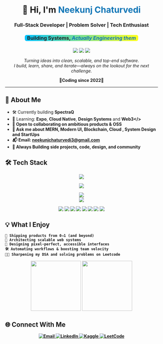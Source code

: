 <div align="center">

<h1>👋 Hi, I'm <span style="color:#0e75b6;"><strong>Neekunj Chaturvedi</strong></span></h1>

<!-- Glitch/ASCII/Code headline style -->
<h3>
  Full-Stack Developer | Problem Solver | Tech Enthusiast
</h3>

<!-- Emoji divider headline style -->


<!-- Gradient/Highlight headline style -->
<h3>
  <span style="background: linear-gradient(90deg, #00c3ff 0%, #ffff1c 100%); color: #222; padding: 0 8px; border-radius: 6px;">
    Building Systems,  <span style="font-style:italic; color:#0e75b6;">Actually Engineering them</span>
  </span>
</h3>

<!-- Meme/fun title -->
<h3>
  
</h3>

<p align="center">
  <img src="https://img.shields.io/badge/Status-Always%20Shipping-success?style=flat-square&logo=github" />
  <img src="https://img.shields.io/badge/Stack-React,%20Node,%20Express,%20NoSQL-blueviolet?style=flat-square" />
  <img src="https://img.shields.io/badge/Focus-DSA%20%26%20System Design-blue?style=flat-square" />
</p>

<p>
  <em>
    Turning ideas into clean, scalable, and top-end software.<br>
    I build, learn, share, and iterate—always on the lookout for the next challenge.<br>
   
  </em> <strong>🚀Coding since 2022💪</strong>
</p>

</div>

---




## 🚩 About Me

- 🛠️ Currently building <b>SpectraQ</b>
- 🌱 Learning: <b>Expo</b>, <b>Cloud Native</b>, <b>Design Systems</b> and <b>Web3</>
- 🤝 Open to collaborating on ambitious products & OSS
- 💬 Ask me about <b>MERN, Modern UI, Blockchain, Cloud , System Design and StartUps</b>
- 📬 Email: <a href="mailto:neekunjchaturvedi3@gmail.com">neekunjchaturvedi3@gmail.com</a>
- 🧠 Always Building side projects, code, design, and community




## 🛠️ Tech Stack

<div align="center">


<img src="https://skillicons.dev/icons?i=js,ts,python,html,css,java" /><br>





<img src="https://skillicons.dev/icons?i=react,nextjs,redux,tailwind,bootstrap,materialui,figma" /><br>





<img src="https://skillicons.dev/icons?i=nodejs,express,mongodb,postgres,mysql,postman" /><br>
<img src="https://skillicons.dev/icons?i=vite,npm,git,github,aws,githubactions" /><br>




<img src="https://img.shields.io/badge/VSCode-007ACC?style=for-the-badge&logo=visual-studio-code&logoColor=white" />
<img src="https://img.shields.io/badge/Postman-FF6C37?style=for-the-badge&logo=postman&logoColor=white" />
<img src="https://img.shields.io/badge/Vercel-000?style=for-the-badge&logo=vercel&logoColor=white" />
<img src="https://img.shields.io/badge/Netlify-00C7B7?style=for-the-badge&logo=netlify&logoColor=white" />
<img src="https://img.shields.io/badge/GitHub-181717?style=for-the-badge&logo=github&logoColor=white" />
<img src="https://img.shields.io/badge/Heroku-430098?style=for-the-badge&logo=heroku&logoColor=white" />
<img src="https://img.shields.io/badge/Linux-FCC624?style=for-the-badge&logo=linux&logoColor=black" />
<img src="https://img.shields.io/badge/Render-000000?style=for-the-badge&logo=render&logoColor=white">


</div>


## 💡 What I Enjoy

```log
🚀 Shipping products from 0→1 (and beyond)
🧩 Architecting scalable web systems
🎨 Designing pixel-perfect, accessible interfaces
🛠️ Automating workflows & boosting team velocity
🧑‍💻 Sharpening my DSA and solving problems on Leetcode
```


<div align="center">

<img src="https://github-readme-stats.vercel.app/api?username=neekunjchaturvedi&show_icons=true&theme=dark&hide_border=true" height="165" />
<img src="https://github-readme-streak-stats.herokuapp.com?user=neekunjchaturvedi&theme=dark&hide_border=true" height="165" />

</div>


## 🌐 Connect With Me

<p align="center">
  <a href="mailto:neekunjchaturvedi3@gmail.com">
    <img src="https://img.shields.io/badge/Email-D14836?style=for-the-badge&logo=gmail&logoColor=white" alt="Email" />
  </a>
  <a href="https://linkedin.com/in/neekunj-chaturvedi-293223257/" target="_blank">
    <img src="https://img.shields.io/badge/LinkedIn-0A66C2?style=for-the-badge&logo=linkedin&logoColor=white" alt="LinkedIn" />
  </a>
 
  <a href="https://kaggle.com/neekunjchaturvedi" target="_blank">
    <img src="https://img.shields.io/badge/Kaggle-20BEFF?style=for-the-badge&logo=kaggle&logoColor=white" alt="Kaggle" />
  </a>
  <a href="https://leetcode.com/neekunjchaturvedi3" target="_blank">
    <img src="https://img.shields.io/badge/LeetCode-FFA116?style=for-the-badge&logo=leetcode&logoColor=white" alt="LeetCode" />
  </a>
</p>
